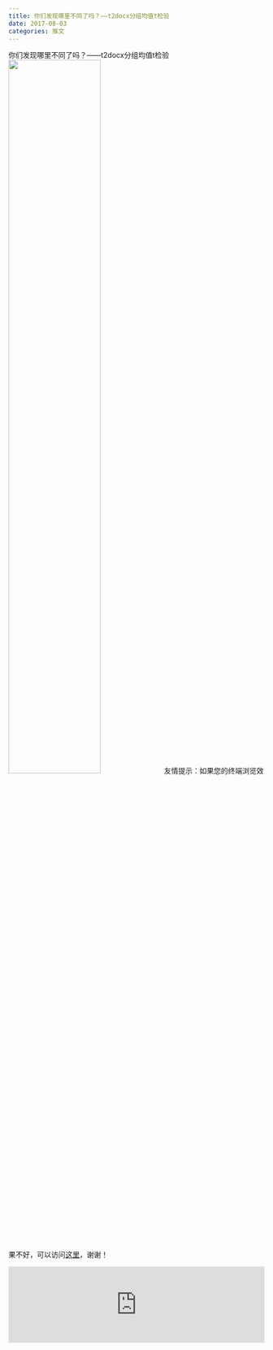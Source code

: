```yaml
---
title: 你们发现哪里不同了吗？——t2docx分组均值t检验
date: 2017-08-03
categories: 推文
---
```

你们发现哪里不同了吗？——t2docx分组均值t检验
<img src="http://mmbiz.qpic.cn/mmbiz_jpg/ACviaWTBFxhY0tBF29gicYJaRBs7yYJJD7icacLnZCLWZAgL1KYECCZqGdzsibgOUco0icSlkcIxJff9xyc4EPOcr8g/0?wx_fmt=jpeg" style="width: 60%; height: auto;"/><!--more-->
友情提示：如果您的终端浏览效果不好，可以访问[这里](https://stata-club.github.io/stata_article/2017-08-03.html)，谢谢！
<iframe src="https://stata-club.github.io/stata_article/2017-08-03.html" id="iframepage" frameborder="0" scrolling="no" marginheight="0" marginwidth="0" width="100%" onLoad="iFrameHeight()"></iframe>
<script type="text/javascript" language="javascript">
function iFrameHeight() {
var ifm= document.getElementById("iframepage");
var subWeb = document.frames ? document.frames["iframepage"].document : ifm.contentDocument;   
if(ifm != null && subWeb != null) {
 ifm.height = subWeb.body.scrollHeight;
} 
} 
</script> 
